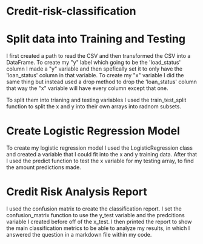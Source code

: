 # Credit-risk-classification

# Split data into Training and Testing

  I first created a path to read the CSV and then transformed the CSV into a DataFrame. To create my "y" label which going to be the 'load_status' column I made a "y" variable and then spefically set it to only have the 'loan_status' column in that variable.  To create my "x" variable I did the same thing but instead used a drop method to drop the 'loan_status' column that way the "x" variable will have every column except that one.

  To split them into trianing and testing variables I used the train_test_split function to split the x and y into their own arrays into radnom subsets.

# Create Logistic Regression Model

  To create my logistic regression model I used the LogisticRegression class and created a variable that I could fit into the x and y training data.  After that I used the predict function to test the x variable for my testing array, to find the amount predictions made.

# Credit Risk Analysis Report

  I used the confusion matrix to create the classification report.  I set the confusion_matrix function to use the y_test variable and the predcitions variable I created before off of the x_test.  I then printed the report to show the main classification metrics to be able to analyze my results, in which I answered the question in a markdown file within my code. 
